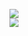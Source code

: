 [![](https://img.shields.io/badge/Made%20With-Github%20Spray-lightgrey.svg?style=for-the-badge&logo=github)](https://github.com/Annihil/github-spray#6492)  
[![](https://i.imgur.com/2DrTn0Z.gif)](https://github.com/Annihil/github-spray)